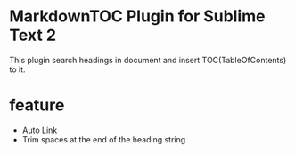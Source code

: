 # MarkdownTOC Plugin for Sublime Text 2

This plugin search headings in document and insert TOC(TableOfContents) to it.

# feature


- Auto Link
- Trim spaces at the end of the heading string
